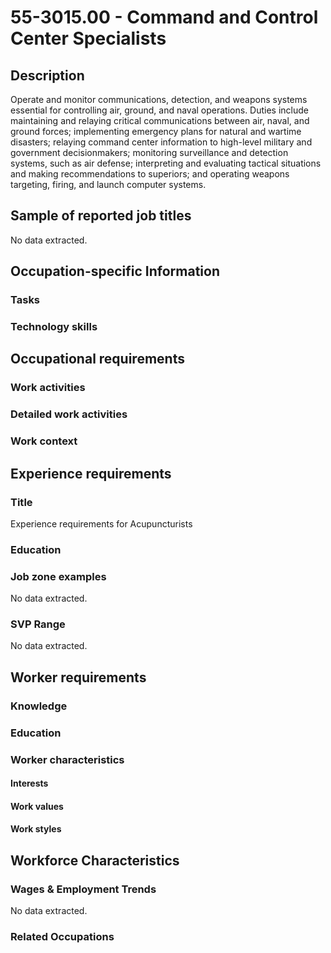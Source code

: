 # 55-3015.00 - Command and Control Center Specialists

## Description
Operate and monitor communications, detection, and weapons systems essential for controlling air, ground, and naval operations. Duties include maintaining and relaying critical communications between air, naval, and ground forces; implementing emergency plans for natural and wartime disasters; relaying command center information to high-level military and government decisionmakers; monitoring surveillance and detection systems, such as air defense; interpreting and evaluating tactical situations and making recommendations to superiors; and operating weapons targeting, firing, and launch computer systems.

## Sample of reported job titles
No data extracted.

## Occupation-specific Information
### Tasks


### Technology skills


## Occupational requirements
### Work activities


### Detailed work activities


### Work context


## Experience requirements
### Title
Experience requirements for Acupuncturists

### Education


### Job zone examples
No data extracted.

### SVP Range
No data extracted.

## Worker requirements
### Knowledge


### Education


### Worker characteristics
#### Interests


#### Work values


#### Work styles


## Workforce Characteristics
### Wages & Employment Trends
No data extracted.

### Related Occupations